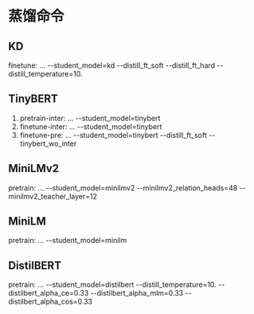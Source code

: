 # 蒸馏命令
## KD
finetune: ... --student_model=kd --distill_ft_soft --distill_ft_hard --distill_temperature=10.

## TinyBERT
1. pretrain-inter: ... --student_model=tinybert
2. finetune-inter: ... --student_model=tinybert
3. finetune-pre: ... --student_model=tinybert --distill_ft_soft --tinybert_wo_inter

## MiniLMv2
pretrain: ... --student_model=minilmv2 --minilmv2_relation_heads=48 --minilmv2_teacher_layer=12

## MiniLM
pretrain: ... --student_model=minilm

## DistilBERT
pretrain: ... --student_model=distilbert --distill_temperature=10. --distilbert_alpha_ce=0.33 --distilbert_alpha_mlm=0.33 --distilbert_alpha_cos=0.33
